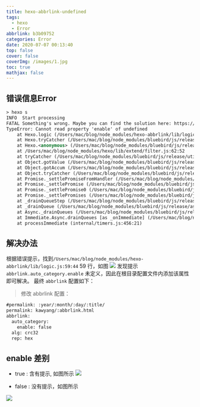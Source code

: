 ```yaml
---
title: hexo-abbrlink-undefined
tags:
  - hexo
  - Error
abbrlink: b3b09752
categories: Error
date: 2020-07-07 00:13:40
top: false
cover: false
coverImg: /images/1.jpg
toc: true
mathjax: false
---
```


## 错误信息Error
```xml
> hexo s
INFO  Start processing
FATAL Something's wrong. Maybe you can find the solution here: https://hexo.io/docs/troubleshooting.html
TypeError: Cannot read property 'enable' of undefined
    at Hexo.logic (/Users/mac/blog/node_modules/hexo-abbrlink/lib/logic.js:59:44)
    at Hexo.tryCatcher (/Users/mac/blog/node_modules/bluebird/js/release/util.js:16:23)
    at Hexo.<anonymous> (/Users/mac/blog/node_modules/bluebird/js/release/method.js:15:34)
    at /Users/mac/blog/node_modules/hexo/lib/extend/filter.js:62:52
    at tryCatcher (/Users/mac/blog/node_modules/bluebird/js/release/util.js:16:23)
    at Object.gotValue (/Users/mac/blog/node_modules/bluebird/js/release/reduce.js:166:18)
    at Object.gotAccum (/Users/mac/blog/node_modules/bluebird/js/release/reduce.js:155:25)
    at Object.tryCatcher (/Users/mac/blog/node_modules/bluebird/js/release/util.js:16:23)
    at Promise._settlePromiseFromHandler (/Users/mac/blog/node_modules/bluebird/js/release/promise.js:547:31)
    at Promise._settlePromise (/Users/mac/blog/node_modules/bluebird/js/release/promise.js:604:18)
    at Promise._settlePromise0 (/Users/mac/blog/node_modules/bluebird/js/release/promise.js:649:10)
    at Promise._settlePromises (/Users/mac/blog/node_modules/bluebird/js/release/promise.js:729:18)
    at _drainQueueStep (/Users/mac/blog/node_modules/bluebird/js/release/async.js:93:12)
    at _drainQueue (/Users/mac/blog/node_modules/bluebird/js/release/async.js:86:9)
    at Async._drainQueues (/Users/mac/blog/node_modules/bluebird/js/release/async.js:102:5)
    at Immediate.Async.drainQueues [as _onImmediate] (/Users/mac/blog/node_modules/bluebird/js/release/async.js:15:14)
    at processImmediate (internal/timers.js:456:21)
```

## 解决办法
根据错误提示，找到`/Users/mac/blog/node_modules/hexo-abbrlink/lib/logic.js:59:44` 59 行，如图
![](https://imgconvert.csdnimg.cn/aHR0cHM6Ly9naXRlZS5jb20vS2F3WWFuZy9pbWFnZS9yYXcvbWFzdGVyL2ltZy8yMDIwMDcwNzAwMDYxNy5wbmc?x-oss-process=image/format,png)
发现提示 `abbrlink.auto_category.enable` 未定义，因此在根目录配置文件内添加该属性即可解决。
最终 `abbrlink` 配置如下：
> 修改 abbrlink 配置：
```xml
#permalink: :year/:month/:day/:title/
permalink: kawyang/:abbrlink.html
abbrlink: 
  auto_category: 
    enable: false
  alg: crc32
  rep: hex
```

## enable 差别

- true : 含有提示, 如图所示
![](https://gitee.com/KawYang/image/raw/master/img/20200707001755.png)

- false : 没有提示，如图所示

![](https://gitee.com/KawYang/image/raw/master/img/20200707001913.png)
